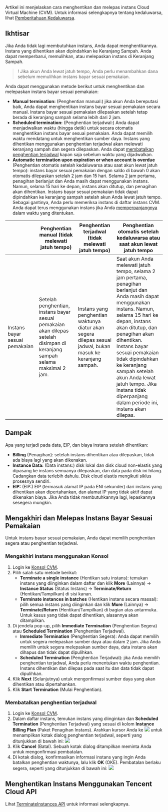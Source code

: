 Artikel ini menjelaskan cara menghentikan dan melepas instans Cloud Virtual Machine (CVM). Untuk informasi selengkapnya tentang kedaluwarsa, lihat [Pemberitahuan Kedaluwarsa](https://intl.cloud.tencent.com/document/product/213/2181).

## Ikhtisar

Jika Anda tidak lagi membutuhkan instans, Anda dapat menghentikannya. Instans yang dihentikan akan dipindahkan ke Keranjang Sampah. Anda dapat memperbarui, memulihkan, atau melepaskan instans di Keranjang Sampah.

>! Jika akun Anda lewat jatuh tempo, Anda perlu menambahkan dana sebelum memulihkan instans bayar sesuai pemakaian.
>

Anda dapat menggunakan metode berikut untuk menghentikan dan melepaskan instans bayar sesuai pemakaian:
 - **Manual termination:** (Penghentian manual:) jika akun Anda bereputasi baik, Anda dapat menghentikan instans bayar sesuai pemakaian secara manual. Instans bayar sesuai pemakaian dilepaskan setelah tetap berada di keranjang sampah selama lebih dari 2 jam.
 - **Scheduled termination:** (Penghentian terjadwal:) Anda dapat menjadwalkan waktu (hingga detik) untuk secara otomatis menghentikan instans bayar sesuai pemakaian. Anda dapat memilih waktu mendatang untuk menghentikan sumber daya. Instans yang dihentikan menggunakan penghentian terjadwal akan melewati keranjang sampah dan segera dilepaskan. Anda dapat [membatalkan penghentian terjadwal](https://intl.cloud.tencent.com/document/product/213/4930) kapan saja sebelum waktu yang dijadwalkan.
 - **Automatic termination upon expiration or when account is overdue** (Penghentian otomatis setelah kedaluwarsa atau saat akun lewat jatuh tempo): instans bayar sesuai pemakaian dengan saldo di bawah 0 akan otomatis dilepaskan setelah 2 jam dan 15 hari. Selama 2 jam pertama, penagihan berlanjut dan Anda masih dapat menggunakan instans. Namun, selama 15 hari ke depan, instans akan ditutup, dan penagihan akan dihentikan. Instans bayar sesuai pemakaian tidak dapat dipindahkan ke keranjang sampah setelah akun Anda lewat jatuh tempo. Sebagai gantinya, Anda perlu memeriksa instans di daftar instans CVM. Anda dapat terus menggunakan instans jika Anda [memperpanjangnya](https://intl.cloud.tencent.com/document/product/213/6143) dalam waktu yang ditentukan.

| | Penghentian manual (tidak melewati jatuh tempo) | Penghentian terjadwal (tidak melewati jatuh tempo) | Penghentian otomatis setelah kedaluwarsa atau saat akun lewat jatuh tempo |
|---------|---------|---------|---------|
| Instans bayar sesuai pemakaian | Setelah penghentian, instans bayar sesuai pemakaian akan dilepas setelah disimpan di keranjang sampah selama maksimal 2 jam. |Instans yang penghentian waktunya diatur akan segera dilepas sesuai jadwal, bukan masuk ke keranjang sampah. | Saat akun Anda melewati jatuh tempo, selama 2 jam pertama, penagihan berlanjut dan Anda masih dapat menggunakan instans. Namun, selama 15 hari ke depan, instans akan ditutup, dan penagihan akan dihentikan. Instans bayar sesuai pemakaian tidak dipindahkan ke keranjang sampah setelah akun Anda lewat jatuh tempo. Jika instans tidak diperpanjang dalam periode ini, instans akan dilepas.|



## Dampak
Apa yang terjadi pada data, EIP, dan biaya instans setelah dihentikan:
- **Billing** (Penagihan): setelah instans dihentikan atau dilepaskan, tidak ada biaya lagi yang akan dikenakan.
- **Instance Data:** (Data instans:) disk lokal dan disk cloud non-elastis yang dipasang ke instans semuanya dilepaskan, dan data pada disk ini hilang. Cadangkan data terlebih dahulu. Disk cloud elastis mengikuti siklus prosesnya sendiri.
- **EIP:** (EIP:) EIP (termasuk alamat IP pada ENI sekunder) dari instans yang dihentikan akan dipertahankan, dan alamat IP yang tidak aktif dapat dikenakan biaya. Jika Anda tidak membutuhkannya lagi, lepaskannya sesegera mungkin.



## Mengakhiri dan Melepas Instans Bayar Sesuai Pemakaian

Untuk instans bayar sesuai pemakaian, Anda dapat memilih penghentian segera atau penghentian terjadwal.

### Mengakhiri instans menggunakan Konsol

1. Login ke [Konsol CVM](https://console.cloud.tencent.com/cvm/).
2. Pilih salah satu metode berikut:
    - **Terminate a single instance** (Hentikan satu instans): temukan instans yang diinginkan dalam daftar dan klik **More** (Lainnya) -> **Instance Status** (Status Instans) -> **Terminate/Return** (Hentikan/Tampilkan) di sisi kanan.
    - **Terminate instances in batches** (Hentikan instans secara massal): pilih semua instans yang diinginkan dan klik **More** (Lainnya) -> **Terminate/Return** (Hentikan/Tampilkan) di bagian atas antarmuka. Untuk kasus yang tidak dapat dihentikan, alasannya akan ditampilkan.
3. Di jendela pop-up, pilih **Immediate Termination** (Penghentian Segera) atau **Scheduled Termination** (Penghentian Terjadwal).
 	 - **Immediate Termination** (Penghentian Segera): Anda dapat memilih untuk segera melepaskan sumber daya atau dalam 2 jam. Jika Anda memilih untuk segera melepaskan sumber daya, data instans akan dihapus dan tidak dapat dipulihkan.
 	 - **Scheduled Termination** (Penghentian Terjadwal): jika Anda memilih penghentian terjadwal, Anda perlu menentukan waktu penghentian. Instans dihentikan dan dilepas pada saat itu dan data tidak dapat dipulihkan.
4. Klik **Next** (Selanjutnya) untuk mengonfirmasi sumber daya yang akan dihentikan atau dipertahankan.
5. Klik **Start Termination** (Mulai Penghentian).

### Membatalkan penghentian terjadwal

1. Login ke [Konsol CVM](https://console.cloud.tencent.com/cvm/).
2. Dalam daftar instans, temukan instans yang diinginkan dan **Scheduled Termination** (Penghentian Terjadwal) yang sesuai di kolom **Instance Billing Plan** (Paket Penagihan Instans). Arahkan kursor Anda ke <img src="https://main.qcloudimg.com/raw/2b612d7419315e76aaa9a7f3a7c9a447.png" style="margin: 0;"></img> untuk menampilkan kotak dialog penghentian terjadwal, seperti yang ditunjukkan di bawah ini:
![](https://main.qcloudimg.com/raw/2a57f29e939d794df1a25f41b0a4880a.png)
3. Klik **Cancel** (Batal). Sebuah kotak dialog ditampilkan meminta Anda untuk mengonfirmasi pembatalan.
4. Di kotak dialog, konfirmasikan informasi instans yang ingin Anda batalkan penghentian waktunya, lalu klik **OK** (OKE). Pembatalan berlaku segera, seperti yang ditunjukkan di bawah ini:
![](https://main.qcloudimg.com/raw/4ee8b052dad3f348f726ba74956d95c5.png)

## Menghentikan Instans Menggunakan Tencent Cloud API

Lihat [TerminateInstances API](https://intl.cloud.tencent.com/document/product/213/33234) untuk informasi selengkapnya.
